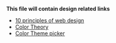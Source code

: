 **This file will contain design related links**

* [10 principles of web design](https://blog.prototypr.io/10-basic-principles-of-visual-design-55b86b9f7241)
* [Color Theory](https://tallys.github.io/color-theory/)
* [Color Theme picker](http://colorsupplyyy.com/app/)
